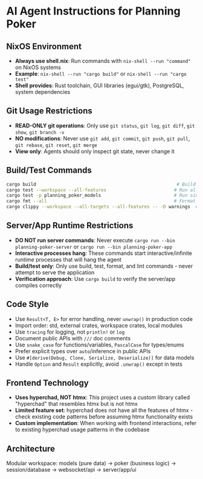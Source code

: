 # AI Agent Instructions for Planning Poker

## NixOS Environment

- **Always use shell.nix**: Run commands with `nix-shell --run "command"` on NixOS systems
- **Example**: `nix-shell --run "cargo build"` or `nix-shell --run "cargo test"`
- **Shell provides**: Rust toolchain, GUI libraries (egui/gtk), PostgreSQL, system dependencies

## Git Usage Restrictions

- **READ-ONLY git operations**: Only use `git status`, `git log`, `git diff`, `git show`, `git branch -v`
- **NO modifications**: Never use `git add`, `git commit`, `git push`, `git pull`, `git rebase`, `git reset`, `git merge`
- **View only**: Agents should only inspect git state, never change it

## Build/Test Commands

```bash
cargo build                                                    # Build workspace
cargo test --workspace --all-features                         # Run all tests
cargo test -p planning_poker_models                           # Run single package tests
cargo fmt --all                                               # Format code
cargo clippy --workspace --all-targets --all-features -- -D warnings  # Lint
```

## Server/App Runtime Restrictions

- **DO NOT run server commands**: Never execute `cargo run --bin planning-poker-server` or `cargo run --bin planning-poker-app`
- **Interactive processes hang**: These commands start interactive/infinite runtime processes that will hang the agent
- **Build/test only**: Only use build, test, format, and lint commands - never attempt to serve the application
- **Verification approach**: Use `cargo build` to verify the server/app compiles correctly

## Code Style

- Use `Result<T, E>` for error handling, never `unwrap()` in production code
- Import order: std, external crates, workspace crates, local modules
- Use `tracing` for logging, not `println!` or `log`
- Document public APIs with `///` doc comments
- Use `snake_case` for functions/variables, `PascalCase` for types/enums
- Prefer explicit types over `auto`/inference in public APIs
- Use `#[derive(Debug, Clone, Serialize, Deserialize)]` for data models
- Handle `Option` and `Result` explicitly, avoid `.unwrap()` except in tests

## Frontend Technology

- **Uses hyperchad, NOT htmx**: This project uses a custom library called "hyperchad" that resembles htmx but is not htmx
- **Limited feature set**: hyperchad does not have all the features of htmx - check existing code patterns before assuming htmx functionality exists
- **Custom implementation**: When working with frontend interactions, refer to existing hyperchad usage patterns in the codebase

## Architecture

Modular workspace: models (pure data) → poker (business logic) → session/database → websocket/api → server/app/ui
